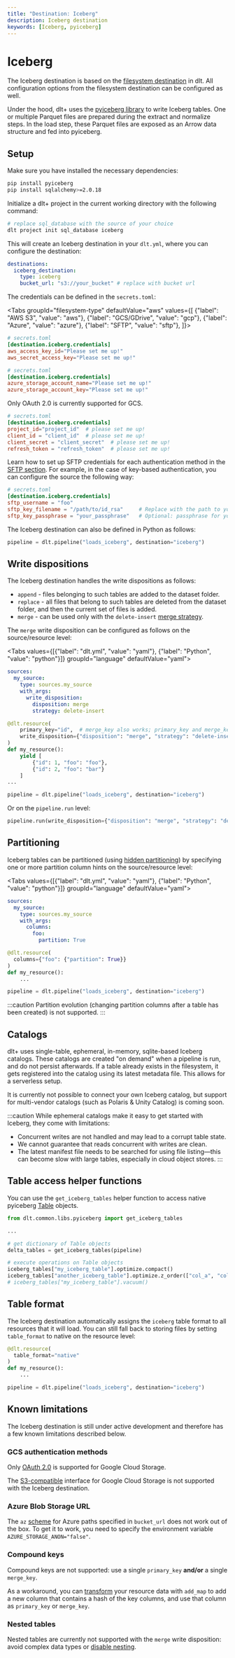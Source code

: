 ```yaml
---
title: "Destination: Iceberg"
description: Iceberg destination
keywords: [Iceberg, pyiceberg]
---
```


# Iceberg

The Iceberg destination is based on the [filesystem destination](../../dlt-ecosystem/destinations/filesystem.md) in dlt. All configuration options from the filesystem destination can be configured as well.

Under the hood, dlt+ uses the [pyiceberg library](https://py.iceberg.apache.org/) to write Iceberg tables. One or multiple Parquet files are prepared during the extract and normalize steps. In the load step, these Parquet files are exposed as an Arrow data structure and fed into pyiceberg.

## Setup

Make sure you have installed the necessary dependencies:
```sh
pip install pyiceberg
pip install sqlalchemy>=2.0.18
```

Initialize a dlt+ project in the current working directory with the following command:

```sh
# replace sql_database with the source of your choice
dlt project init sql_database iceberg
```

This will create an Iceberg destination in your `dlt.yml`, where you can configure the destination:

```yaml
destinations:
  iceberg_destination:
    type: iceberg
    bucket_url: "s3://your_bucket" # replace with bucket url
```

The credentials can be defined in the `secrets.toml`:

<Tabs
  groupId="filesystem-type"
  defaultValue="aws"
  values={[
    {"label": "AWS S3", "value": "aws"},
    {"label": "GCS/GDrive", "value": "gcp"},
    {"label": "Azure", "value": "azure"},
    {"label": "SFTP", "value": "sftp"},
]}>

<TabItem value="aws">

```toml
# secrets.toml
[destination.iceberg.credentials]
aws_access_key_id="Please set me up!"
aws_secret_access_key="Please set me up!"
```
</TabItem>

<TabItem value="azure">

```toml
# secrets.toml
[destination.iceberg.credentials]
azure_storage_account_name="Please set me up!"
azure_storage_account_key="Please set me up!"
```
</TabItem>

<TabItem value="gcp">

Only OAuth 2.0 is currently supported for GCS.

```toml
# secrets.toml
[destination.iceberg.credentials]
project_id="project_id"  # please set me up!
client_id = "client_id"  # please set me up!
client_secret = "client_secret"  # please set me up!
refresh_token = "refresh_token"  # please set me up!
```
</TabItem>

<TabItem value="sftp">

Learn how to set up SFTP credentials for each authentication method in the [SFTP section](../../dlt-ecosystem/destinations/filesystem#sftp).
For example, in the case of key-based authentication, you can configure the source the following way:

```toml
# secrets.toml
[destination.iceberg.credentials]
sftp_username = "foo"
sftp_key_filename = "/path/to/id_rsa"     # Replace with the path to your private key file
sftp_key_passphrase = "your_passphrase"   # Optional: passphrase for your private key
```
</TabItem>

</Tabs>

The Iceberg destination can also be defined in Python as follows:

```py
pipeline = dlt.pipeline("loads_iceberg", destination="iceberg")
```

## Write dispositions

The Iceberg destination handles the write dispositions as follows:
- `append` - files belonging to such tables are added to the dataset folder.
- `replace` - all files that belong to such tables are deleted from the dataset folder, and then the current set of files is added.
- `merge` - can be used only with the `delete-insert` [merge strategy](../../general-usage/incremental-loading#delete-insert-strategy).

The `merge` write disposition can be configured as follows on the source/resource level:

<Tabs values={[{"label": "dlt.yml", "value": "yaml"}, {"label": "Python", "value": "python"}]}  groupId="language" defaultValue="yaml">
  <TabItem value="yaml">

```yaml
sources:
  my_source:
    type: sources.my_source
    with_args:
      write_disposition:
        disposition: merge
        strategy: delete-insert
```
  </TabItem>
  <TabItem value="python">

```py
@dlt.resource(
    primary_key="id",  # merge_key also works; primary_key and merge_key may be used together
    write_disposition={"disposition": "merge", "strategy": "delete-insert"},
)
def my_resource():
    yield [
        {"id": 1, "foo": "foo"},
        {"id": 2, "foo": "bar"}
    ]
...

pipeline = dlt.pipeline("loads_iceberg", destination="iceberg")

```
</TabItem>
</Tabs>

Or on the `pipeline.run` level: <!-- can this also be defined in the yaml??-->

```py
pipeline.run(write_disposition={"disposition": "merge", "strategy": "delete-insert"})
```

## Partitioning

Iceberg tables can be partitioned (using [hidden partitioning](https://iceberg.apache.org/docs/latest/partitioning/)) by specifying one or more partition column hints on the source/resource level:

<Tabs values={[{"label": "dlt.yml", "value": "yaml"}, {"label": "Python", "value": "python"}]}  groupId="language" defaultValue="yaml">
  <TabItem value="yaml">

  ```yaml
  sources:
    my_source:
      type: sources.my_source
      with_args:
        columns:
          foo:
            partition: True
  ```

  </TabItem>
  <TabItem value="python">

  ```py
  @dlt.resource(
    columns={"foo": {"partition": True}}
  )
  def my_resource():
      ...

  pipeline = dlt.pipeline("loads_iceberg", destination="iceberg")
  ```

  </TabItem>
</Tabs>

:::caution
Partition evolution (changing partition columns after a table has been created) is not supported.
:::

## Catalogs

dlt+ uses single-table, ephemeral, in-memory, sqlite-based Iceberg catalogs. These catalogs are created "on demand" when a pipeline is run, and do not persist afterwards. If a table already exists in the filesystem, it gets registered into the catalog using its latest metadata file. This allows for a serverless setup.

It is currently not possible to connect your own Iceberg catalog, but support for multi-vendor catalogs (such as Polaris & Unity Catalog) is coming soon.

:::caution
While ephemeral catalogs make it easy to get started with Iceberg, they come with limitations:
* Concurrent writes are not handled and may lead to a corrupt table state.
* We cannot guarantee that reads concurrent with writes are clean.
* The latest manifest file needs to be searched for using file listing—this can become slow with large tables, especially in cloud object stores.
:::

## Table access helper functions
You can use the `get_iceberg_tables` helper function to access native pyiceberg [Table](https://py.iceberg.apache.org/reference/pyiceberg/table/#pyiceberg.table.Table) objects.

```py
from dlt.common.libs.pyiceberg import get_iceberg_tables

...

# get dictionary of Table objects
delta_tables = get_iceberg_tables(pipeline)

# execute operations on Table objects
iceberg_tables["my_iceberg_table"].optimize.compact()
iceberg_tables["another_iceberg_table"].optimize.z_order(["col_a", "col_b"])
# iceberg_tables["my_iceberg_table"].vacuum()
```

## Table format
The Iceberg destination automatically assigns the `iceberg` table format to all resources that it will load. You can still fall back to storing files by setting `table_format` to native on the resource level:

  ```py
  @dlt.resource(
    table_format="native"
  )
  def my_resource():
      ...

  pipeline = dlt.pipeline("loads_iceberg", destination="iceberg")
  ```

## Known limitations
The Iceberg destination is still under active development and therefore has a few known limitations described below.

### GCS authentication methods

Only [OAuth 2.0](../../dlt-ecosystem/destinations/bigquery#oauth-20-authentication) is supported for Google Cloud Storage.

The [S3-compatible](../../dlt-ecosystem/destinations/filesystem#using-s3-compatible-storage) interface for Google Cloud Storage is not supported with the Iceberg destination.

### Azure Blob Storage URL

The `az` [scheme](../../dlt-ecosystem/destinations/filesystem#supported-schemes) for Azure paths specified in `bucket_url` does not work out of the box. To get it to work, you need to specify the environment variable `AZURE_STORAGE_ANON="false"`.

### Compound keys
Compound keys are not supported: use a single `primary_key` **and/or** a single `merge_key`.

As a workaround, you can [transform](../../general-usage/resource#filter-transform-and-pivot-data) your resource data with `add_map` to add a new column that contains a hash of the key columns, and use that column as `primary_key` or `merge_key`.

### Nested tables
Nested tables are currently not supported with the `merge` write disposition: avoid complex data types or [disable nesting](../../general-usage/source#reduce-the-nesting-level-of-generated-tables).

